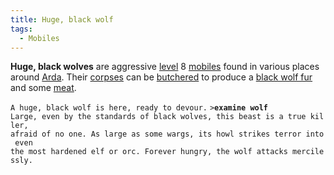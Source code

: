```yaml
---
title: Huge, black wolf
tags:
  - Mobiles
---
```

**Huge, black wolves** are aggressive [level](level "wikilink") 8
[mobiles](mobile "wikilink") found in various places around
[Arda](Arda "wikilink"). Their [corpses](corpse "wikilink") can be
[butchered](butcher "wikilink") to produce a [black wolf
fur](black_wolf_fur "wikilink") and some [meat](meat "wikilink").

`A huge, black wolf is here, ready to devour.`
`>`**`examine wolf`**
`Large, even by the standards of black wolves, this beast is a true killer,`
`afraid of no one. As large as some wargs, its howl strikes terror into even`
`the most hardened elf or orc. Forever hungry, the wolf attacks mercilessly.`
